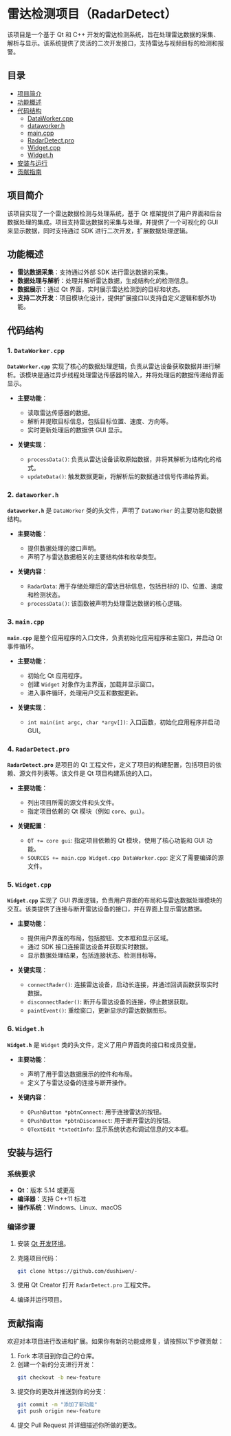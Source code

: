 
# 雷达检测项目（RadarDetect）

该项目是一个基于 Qt 和 C++ 开发的雷达检测系统，旨在处理雷达数据的采集、解析与显示。该系统提供了灵活的二次开发接口，支持雷达与视频目标的检测和报警。

## 目录

- [项目简介](#项目简介)
- [功能概述](#功能概述)
- [代码结构](#代码结构)
  - [DataWorker.cpp](#dataworker.cpp)
  - [dataworker.h](#dataworker.h)
  - [main.cpp](#main.cpp)
  - [RadarDetect.pro](#radardetect.pro)
  - [Widget.cpp](#widget.cpp)
  - [Widget.h](#widget.h)
- [安装与运行](#安装与运行)
- [贡献指南](#贡献指南)


## 项目简介

该项目实现了一个雷达数据检测与处理系统，基于 Qt 框架提供了用户界面和后台数据处理的集成。项目支持雷达数据的采集与处理，并提供了一个可视化的 GUI 来显示数据，同时支持通过 SDK 进行二次开发，扩展数据处理逻辑。

## 功能概述

- **雷达数据采集**：支持通过外部 SDK 进行雷达数据的采集。
- **数据处理与解析**：处理并解析雷达数据，生成结构化的检测信息。
- **数据展示**：通过 Qt 界面，实时展示雷达检测到的目标和状态。
- **支持二次开发**：项目模块化设计，提供扩展接口以支持自定义逻辑和额外功能。

## 代码结构

### 1. `DataWorker.cpp`

**`DataWorker.cpp`** 实现了核心的数据处理逻辑，负责从雷达设备获取数据并进行解析。该模块是通过异步线程处理雷达传感器的输入，并将处理后的数据传递给界面显示。

- **主要功能**：
  - 读取雷达传感器的数据。
  - 解析并提取目标信息，包括目标位置、速度、方向等。
  - 实时更新处理后的数据供 GUI 显示。

- **关键实现**：
  - `processData()`: 负责从雷达设备读取原始数据，并将其解析为结构化的格式。
  - `updateData()`: 触发数据更新，将解析后的数据通过信号传递给界面。

### 2. `dataworker.h`

**`dataworker.h`** 是 `DataWorker` 类的头文件，声明了 `DataWorker` 的主要功能和数据结构。

- **主要功能**：
  - 提供数据处理的接口声明。
  - 声明了与雷达数据相关的主要结构体和枚举类型。

- **关键内容**：
  - `RadarData`: 用于存储处理后的雷达目标信息，包括目标的 ID、位置、速度和检测状态。
  - `processData()`: 该函数被声明为处理雷达数据的核心逻辑。

### 3. `main.cpp`

**`main.cpp`** 是整个应用程序的入口文件，负责初始化应用程序和主窗口，并启动 Qt 事件循环。

- **主要功能**：
  - 初始化 Qt 应用程序。
  - 创建 `Widget` 对象作为主界面，加载并显示窗口。
  - 进入事件循环，处理用户交互和数据更新。

- **关键实现**：
  - `int main(int argc, char *argv[])`: 入口函数，初始化应用程序并启动 GUI。

### 4. `RadarDetect.pro`

**`RadarDetect.pro`** 是项目的 Qt 工程文件，定义了项目的构建配置，包括项目的依赖、源文件列表等。该文件是 Qt 项目构建系统的入口。

- **主要功能**：
  - 列出项目所需的源文件和头文件。
  - 指定项目依赖的 Qt 模块（例如 `core`、`gui`）。

- **关键配置**：
  - `QT += core gui`: 指定项目依赖的 Qt 模块，使用了核心功能和 GUI 功能。
  - `SOURCES += main.cpp Widget.cpp DataWorker.cpp`: 定义了需要编译的源文件。

### 5. `Widget.cpp`

**`Widget.cpp`** 实现了 GUI 界面逻辑，负责用户界面的布局和与雷达数据处理模块的交互。该类提供了连接与断开雷达设备的接口，并在界面上显示雷达数据。

- **主要功能**：
  - 提供用户界面的布局，包括按钮、文本框和显示区域。
  - 通过 SDK 接口连接雷达设备并获取实时数据。
  - 显示数据处理结果，包括连接状态、检测目标等。

- **关键实现**：
  - `connectRader()`: 连接雷达设备，启动长连接，并通过回调函数获取实时数据。
  - `disconnectRader()`: 断开与雷达设备的连接，停止数据获取。
  - `paintEvent()`: 重绘窗口，更新显示的雷达数据图形。

### 6. `Widget.h`

**`Widget.h`** 是 `Widget` 类的头文件，定义了用户界面类的接口和成员变量。

- **主要功能**：
  - 声明了用于雷达数据展示的控件和布局。
  - 定义了与雷达设备的连接与断开操作。

- **关键内容**：
  - `QPushButton *pbtnConnect`: 用于连接雷达的按钮。
  - `QPushButton *pbtnDisconnect`: 用于断开雷达的按钮。
  - `QTextEdit *txtedtInfo`: 显示系统状态和调试信息的文本框。

## 安装与运行

### 系统要求

- **Qt**：版本 5.14 或更高
- **编译器**：支持 C++11 标准
- **操作系统**：Windows、Linux、macOS

### 编译步骤

1. 安装 [Qt 开发环境](https://www.qt.io/download)。
2. 克隆项目代码：

   ```bash
   git clone https://github.com/dushiwen/-
   ```

3. 使用 Qt Creator 打开 `RadarDetect.pro` 工程文件。
4. 编译并运行项目。

## 贡献指南

欢迎对本项目进行改进和扩展。如果你有新的功能或修复，请按照以下步骤贡献：

1. Fork 本项目到你自己的仓库。
2. 创建一个新的分支进行开发：
   ```bash
   git checkout -b new-feature
   ```
3. 提交你的更改并推送到你的分支：
   ```bash
   git commit -m "添加了新功能"
   git push origin new-feature
   ```
4. 提交 Pull Request 并详细描述你所做的更改。

